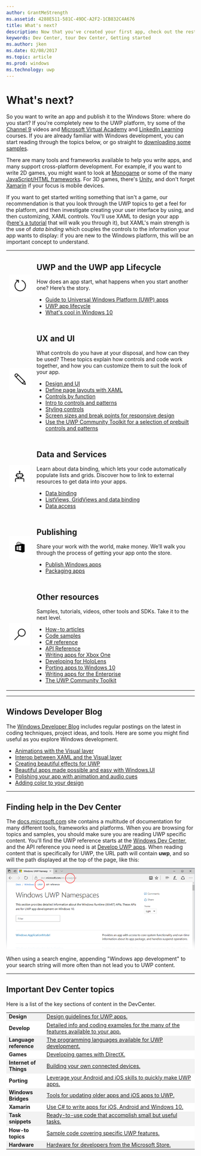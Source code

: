 ```yaml
---
author: GrantMeStrength
ms.assetid: 4288E511-581C-49DC-A2F2-1CB832C4A676
title: What's next?
description: Now that you've created your first app, check out the rest of the Dev Center. Here's an introduction to the different sections it contains.'
keywords: Dev Center, tour Dev Center, Getting started
ms.author: jken
ms.date: 02/08/2017
ms.topic: article
ms.prod: windows
ms.technology: uwp
---
```


<link rel="stylesheet" href="https://az835927.vo.msecnd.net/sites/uwp/Resources/css/custom.css">

# What's next?

So you want to write an app and publish it to the Windows Store: where do you start? If you're completely new to the UWP platform, try some of the <a href="https://channel9.msdn.com/">Channel 9</a> videos and <a href="https://mva.microsoft.com">Microsoft Virtual Academy</a> and [LinkedIn Learning](https://www.linkedin.com/topic/windows-programming) courses. If you are already familiar with Windows development, you can start reading through the topics below, or go straight to [downloading some samples](https://msdn.microsoft.com/windows/uwp/get-started/get-uwp-app-samples).

There are many tools and frameworks available to help you write apps, and many support cross-platform development. For example, if you want to write 2D games, you might want to look at <a href="http://www.monogame.net">Monogame</a> or some of the many [JavaScript/HTML frameworks](https://html5gameengine.com/). For 3D games, there's <a href="http://www.unity3d.com">Unity</a>, and don't forget <a href="http://www.xamarin.com">Xamarin</a> if your focus is mobile devices.

If you want to get started writing something that isn't a game, our recommendation is that you look through the UWP topics to get a feel for the platform, and then investigate creating your user interface by using, and then customizing, XAML controls. 
You'll use XAML to design your app ([here's a tutorial](../layout/grid-tutorial.md) that will walk you through it), but XAML's main strength is the use of *data binding* which couples the controls to the information your app wants to display: if you are new to the Windows platform, this will be an important concept to understand. 
<table class="wdg-noborder">
<tr>
 <td width=60><img src="images/icon3.png" alt="Bullet point" width=64></td>
    <td><h2>UWP and the UWP app Lifecycle</h2><p>How does an app start, what happens when you start another one? Here’s the story.</p> <ul>
    <li><a href="https://msdn.microsoft.com/windows/uwp/get-started/universal-application-platform-guide">Guide to Universal Windows Platform (UWP) apps</a></li>
    <li><a href="https://msdn.microsoft.com/windows/uwp/launch-resume/app-lifecycle">UWP app lifecycle</a></li>
    <li><a href="https://developer.microsoft.com/windows/windows-10-for-developers">What's cool in Windows 10</a></ul></td>  
</tr>
<tr>
 <td width=60><img src="images/icon7.png" alt="Bullet point" width=64></td>
    <td><h2>UX and UI</h2><p>What controls do you have at your disposal, and how can they be used? These topics explain how controls and code work together, and how you can customize them to suit the look of your app.</p> <ul>
    <li><a href="https://developer.microsoft.com/windows/design">Design and UI</a></li>
    <li><a href="https://msdn.microsoft.com/windows/uwp/layout/layouts-with-xaml">Define page layouts with XAML</a></li>
    <li><a href="https://msdn.microsoft.com/windows/uwp/controls-and-patterns/controls-by-function">Controls by function</a></li>
      <li><a href="https://msdn.microsoft.com/windows/uwp/controls-and-patterns/controls-and-events-intro">Intro to controls and patterns</a></li>
     <li><a href="https://msdn.microsoft.com/windows/uwp/controls-and-patterns/styling-controls">Styling controls</a></li>
      <li><a href="https://msdn.microsoft.com/windows/uwp/layout/screen-sizes-and-breakpoints-for-responsive-design">Screen sizes and break points for responsive design</a></li>
      <li><a href="https://developer.microsoft.com/windows/projects/campaigns/welcome-toolbox">Use the UWP Community Toolkit for a selection of prebuilt controls and patterns</a></li>
    </ul></td>  
</tr>
<tr>
 <td width=60><img src="images/icon6.png" alt="Bullet point" width=64></td>
    <td><h2>Data and Services</h2><p>Learn about data binding, which lets your code automatically populate lists and grids. Discover how to link to external resources to get data into your apps.</p> <ul>
    <li><a href="https://msdn.microsoft.com/windows/uwp/data-binding/index">Data binding</a></li>
    <li><a href="https://msdn.microsoft.com/windows/uwp/controls-and-patterns/listview-and-gridview">ListViews, GridViews and data binding</a></li>
     <li><a href="https://msdn.microsoft.com/windows/uwp/data-access/index">Data access</a></li>
    </ul></td>  
</tr>
<tr>
 <td width=60><img src="images/icon4.png" alt="Bullet point" width=64></td>
    <td><h2>Publishing</h2><p>Share your work with the world, make money. We’ll walk you through the process of getting your app onto the store.</p> <ul>
    <li><a href="https://msdn.microsoft.com/windows/uwp/publish/index">Publish Windows apps</a></li>
    <li><a href="https://msdn.microsoft.com/windows/uwp/packaging/index">Packaging apps</a></li>
    </ul></td>  
</tr>
<tr>
 <td width=60><img src="images/icon2.png" alt="Bullet point" width=64></td>
    <td><h2>Other resources</h2><p>Samples, tutorials, videos, other tools and SDKs. Take it to the next level.</p>
    <ul>
    <li><a href="https://developer.microsoft.com/windows/develop">How-to articles</a></li>
    <li><a href="https://developer.microsoft.com/windows/samples">Code samples</a></li>
    <li><a href="https://msdn.microsoft.com/library/618ayhy6(VS.110).aspx">C# reference</a></li>
    <li><a href="https://msdn.microsoft.com/library/windows/apps/bg124285.aspx">API Reference</a></li>
     <li><a href="https://msdn.microsoft.com/windows/uwp/xbox-apps/index">Writing apps for Xbox One</a></li>
     <li><a href="https://www.microsoft.com/microsoft-hololens/developers">Developing for HoloLens</a></li>
     <li><a href="https://msdn.microsoft.com/windows/uwp/porting/index">Porting apps to Windows 10</a></li>
      <li><a href="https://msdn.microsoft.com/windows/uwp/enterprise/index">Writing apps for the Enterprise</a></li>
      <li><a href="https://blogs.windows.com/buildingapps/2016/08/17/introducing-the-uwp-community-toolkit/#D1IfVxCZMQGZqlc7.97">The UWP Community Toolkit</a></li>
    </ul>
    </td>  
</tr>
</table>

<hr>

## Windows Developer Blog

The [Windows Developer Blog](https://blogs.windows.com/buildingapps) includes regular postings on the latest in coding techniques, project ideas, and tools. Here are some you might find useful as you explore Windows development.

* [Animations with the Visual layer](https://blogs.windows.com/buildingapps/2016/09/16/animations-with-the-visual-layer/#JM2XkQcL7MRSXe3X.97)
* [Interop between XAML and the Visual layer](https://blogs.windows.com/buildingapps/2016/08/26/interop-between-xaml-and-the-visual-layer/#ue6O7MWpqrVFE81K.97)
* [Creating beautiful effects for UWP](https://blogs.windows.com/buildingapps/2016/09/12/creating-beautiful-effects-for-uwp/#85jsfw6PFXX825rR.97)
* [Beautiful apps made possible and easy with Windows.UI](https://blogs.windows.com/buildingapps/2016/08/23/beautiful-apps-made-possible-and-easy-with-windows-ui/#GBREkRSBwsRvi2uL.97)
* [Polishing your app with animation and audio cues](https://blogs.windows.com/buildingapps/2016/08/09/polishing-your-app-with-animations-and-audio-cues/#hziKxt2xPwUE1oqU.97) 
* [Adding color to your design](https://blogs.windows.com/buildingapps/2016/07/28/adding-color-to-your-design/#HcPqMlfPsuKETOIo.97)

<hr>

## Finding help in the Dev Center

The [docs.microsoft.com](http://docs.microsoft.com) site contains a multitude of documentation for many different tools, frameworks and platforms. When you are browsing for topics and samples, you should make sure you are reading UWP specific content. 
You'll find the UWP reference starts at the [Windows Dev Center](https://developer.microsoft.com/windows/apps), and the API reference you need is at [Develop UWP apps](https://docs.microsoft.com/uwp/api/).
When reading content that is specifically for UWP, the URL path will contain **uwp**, and so will the path displayed at the top of the page, like this:

![Finding UWP docs](images/UWP-docs.png)

When using a search engine, appending "Windows app development" to your search string will more often than not lead you to UWP content.


<hr>


## Important Dev Center topics

Here is a list of the key sections of content in the DevCenter. 


<table style="width:100%">
<colgroup>
<col width="20%" />
<col width="80%" />
</colgroup>


<tbody>

<tr class="even" style="background-color: #f2f2f2">
<td align="left"><strong>Design</strong></td>
<td align="left"><a href="http://go.microsoft.com/fwlink/p/?LinkId=533896">Design guidelines for UWP apps.</a></td>
</tr>


<tr class="odd" style="background-color: #ffffff">
<td align="left"><strong>Develop</strong></td>
<td align="left"><a href="http://go.microsoft.com/fwlink/p/?LinkId=529575">Detailed info and coding examples for the many of the features available to your app.</a></td>
</tr>
<tr class="even" style="background-color: #f2f2f2">
<td align="left"><strong>Language reference</strong></td>
<td align="left"><a href="https://msdn.microsoft.com/library/windows/apps/bg124285.aspx">The programming languages available for UWP development.</a></td>
</tr>
<tr class="odd" style="background-color: #ffffff">
<td align="left"><strong>Games</strong></td>
<td align="left"><a href="http://go.microsoft.com/fwlink/p/?LinkId=534184">Developing games with DirectX.</a></td>
</tr>
<tr class="even" style="background-color: #f2f2f2">
<td align="left"><strong>Internet of Things</strong></td>
<td align="left"><a href="http://go.microsoft.com/fwlink/p/?LinkId=534186">Building your own connected devices.</a></td>
</tr>
<tr class="odd" style="background-color: #ffffff">
<td align="left"><strong>Porting</strong></td>
<td align="left"><a href="https://msdn.microsoft.com/library/windows/apps/Mt238321">Leverage your Android and iOS skills to quickly make UWP apps.</a></td>
</tr>
<tr class="even" style="background-color: #f2f2f2">
<td align="left"><strong>Windows Bridges</strong></td>
<td align="left"><a href="https://developer.microsoft.com/windows/bridges">Tools for updating older apps and iOS apps to UWP.</a></td>
</tr>
<tr class="odd" style="background-color: #ffffff">
<td align="left"><strong>Xamarin</strong></td>
<td align="left"><a href="https://www.xamarin.com">Use C# to write apps for iOS, Android and Windows 10.</a></td>
</tr>
<tr class="even" style="background-color: #f2f2f2">
<td align="left"><strong>Task snippets</strong></td>
<td align="left"><a href="https://github.com/Microsoft/Windows-task-snippets">Ready-to-use code that accomplish small but useful tasks.</a></td>
</tr>
<tr class="odd" style="background-color: #ffffff">
<td align="left"><strong>How-to topics</strong></td>
<td align="left"><a href="https://developer.microsoft.com/windows/develop">Sample code covering specific UWP features.</a></td>
</tr>
<tr class="even" style="background-color: #f2f2f2">
<td align="left"><strong>Hardware</strong></td>
<td align="left"><a href="https://www.microsoftstore.com/store/msusa/en_US/cat/Developer/categoryID.69418300?icid=en_US_Store_UH_BusEd_Dev">Hardware for developers from the Microsoft Store.</a></td>
</tr>
</table>






